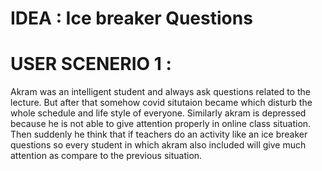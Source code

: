 # IDEA : Ice breaker Questions  

# USER SCENERIO 1 : 

Akram was an intelligent student and always ask questions related to the lecture. But after that somehow covid situtaion became which disturb the whole schedule and life style of everyone. Similarly akram is depressed because he is not able to give attention properly in online class situation. Then suddenly he think that if teachers do an activity like an ice breaker questions so every student in which akram also included will give much attention as compare to the previous situation.
